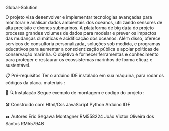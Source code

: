 Global-Solution

O projeto       visa desenvolver e implementar tecnologias avançadas para monitorar e analisar dados ambientais dos oceanos, utilizando sensores de alta precisão e drones submarinos. A plataforma de big data do projeto processa grandes volumes de dados para modelar e prever os impactos das mudanças climáticas e acidificação dos oceanos. Além disso, oferece serviços de consultoria personalizada, soluções sob medida, e programas educativos para aumentar a conscientização pública e apoiar políticas de conservação marinha. O objetivo é fornecer ferramentas e conhecimento para proteger e restaurar os ecossistemas marinhos de forma eficaz e sustentável.

📋 Pré-requisitos
Ter o arduino IDE instalado em sua máquina, para rodar os códigos da placa.
materiais :

📡 🔍 Instalação
Segue exemplo de montagem e codigo do projeto : 


🛠️ Construído com
Html/Css
JavaScript
Python
Arduino IDE

✒️ Autores
Eric Segawa Montagner RM558224
João Victor Oliveira dos Santos RM557948 
